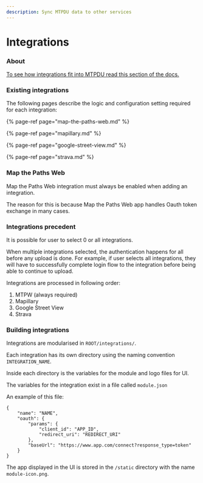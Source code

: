 ```yaml
---
description: Sync MTPDU data to other services
---
```


# Integrations

### About

[To see how integrations fit into MTPDU read this section of the docs.](../functions.md#20-authenticate-to-integrations)

### Existing integrations

The following pages describe the logic and configuration setting required for each integration:

{% page-ref page="map-the-paths-web.md" %}

{% page-ref page="mapillary.md" %}

{% page-ref page="google-street-view.md" %}

{% page-ref page="strava.md" %}

### Map the Paths Web

Map the Paths Web integration must always be enabled when adding an integration.

The reason for this is because Map the Paths Web app handles Oauth token exchange in many cases. 

### Integrations precedent

It is possible for user to select 0 or all integrations.

When multiple integrations selected, the authentication happens for all before any upload is done. For example, if user selects all integrations, they will have to successfully complete login flow to the integration before being able to continue to upload.

Integrations are processed in following order:

1. MTPW \(always required\)
2. Mapillary
3. Google Street View
4. Strava

### Building integrations

Integrations are modularised in `ROOT/integrations/`.

Each integration has its own directory using the naming convention `INTEGRATION_NAME`.

Inside each directory is the variables for the module and logo files for UI.

The variables for the integration exist in a file called `module.json`

An example of this file:

```text
{
    "name": "NAME",
    "oauth": {
        "params": { 
            "client_id": "APP_ID",
            "redirect_uri": "REDIRECT_URI"
        },
        "baseUrl": "https://www.app.com/connect?response_type=token"
    }
}
```

The app displayed in the UI is stored in the `/static` directory with the name `module-icon.png`.

